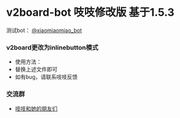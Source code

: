 # **v2board-bot 吱吱修改版 基于1.5.3**

测试bot： [@xiaomiaomiao_bot](https://t.me/xiaomiaomiao_bot)
### v2board更改为inlinebutton模式
- 使用方法：
- 替换上述文件即可
- 如有bug，请联系吱吱反馈
### 交流群
* [吱吱和她的朋友们](https://t.me/zhifriends)
